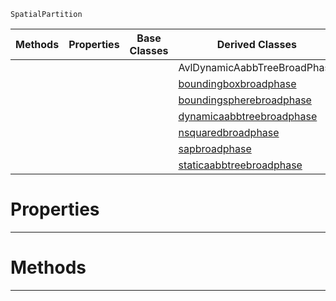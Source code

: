  `SpatialPartition`

|Methods|Properties|Base Classes|Derived Classes|
|---|---|---|---|
| | | |AvlDynamicAabbTreeBroadPhase|
| | | |[boundingboxbroadphase](https://github.com/zeroengineteam/ZeroDocs/code_reference/class_reference/boundingboxbroadphase.markdown)|
| | | |[boundingspherebroadphase](https://github.com/zeroengineteam/ZeroDocs/code_reference/class_reference/boundingspherebroadphase.markdown)|
| | | |[dynamicaabbtreebroadphase](https://github.com/zeroengineteam/ZeroDocs/code_reference/class_reference/dynamicaabbtreebroadphase.markdown)|
| | | |[nsquaredbroadphase](https://github.com/zeroengineteam/ZeroDocs/code_reference/class_reference/nsquaredbroadphase.markdown)|
| | | |[sapbroadphase](https://github.com/zeroengineteam/ZeroDocs/code_reference/class_reference/sapbroadphase.markdown)|
| | | |[staticaabbtreebroadphase](https://github.com/zeroengineteam/ZeroDocs/code_reference/class_reference/staticaabbtreebroadphase.markdown)|


 #  Properties


---  
 #  Methods


---  
 

 